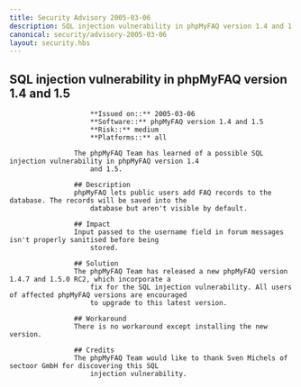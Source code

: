 ```yaml
---
title: Security Advisory 2005-03-06
description: SQL injection vulnerability in phpMyFAQ version 1.4 and 1.5
canonical: security/advisory-2005-03-06
layout: security.hbs
---
```


## SQL injection vulnerability in phpMyFAQ version 1.4 and 1.5
                    
                        **Issued on::** 2005-03-06
                        **Software::** phpMyFAQ version 1.4 and 1.5
                        **Risk::** medium
                        **Platforms::** all

                    The phpMyFAQ Team has learned of a possible SQL injection vulnerability in phpMyFAQ version 1.4
                        and 1.5.

                    ## Description
                    phpMyFAQ lets public users add FAQ records to the database. The records will be saved into the
                        database but aren't visible by default.

                    ## Impact
                    Input passed to the username field in forum messages isn't properly sanitised before being
                        stored.

                    ## Solution
                    The phpMyFAQ Team has released a new phpMyFAQ version 1.4.7 and 1.5.0 RC2, which incorporate a
                        fix for the SQL injection vulnerability. All users of affected phpMyFAQ versions are encouraged
                        to upgrade to this latest version.

                    ## Workaround
                    There is no workaround except installing the new version.

                    ## Credits
                    The phpMyFAQ Team would like to thank Sven Michels of sectoor GmbH for discovering this SQL
                        injection vulnerability.
